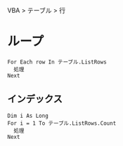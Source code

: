VBA > テーブル > 行
# ループ
```vba
For Each row In テーブル.ListRows
  処理
Next
```

## インデックス
```vba
Dim i As Long
For i = 1 To テーブル.ListRows.Count
  処理
Next
```
